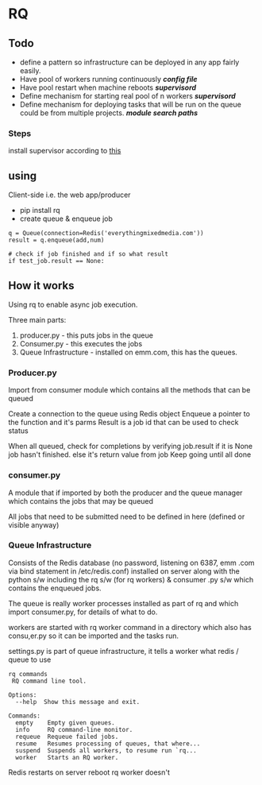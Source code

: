# RQ

## Todo

* define a pattern so infrastructure can be deployed in any app 
fairly easily.
* Have pool of workers running continuously ***config file***
* Have pool restart when machine reboots ***supervisord***
* Define mechanism for starting real pool of n workers ***supervisord***
* Define mechanism for deploying tasks that will be run on the queue 
could be from multiple projects. ***module search paths***

### Steps
install supervisor according to [this][1]

[1]: https://www.digitalocean.com/community/tutorials/how-to-install-and-manage-supervisor-on-ubuntu-and-debian-vps

## using

Client-side i.e. the web app/producer

* pip install rq
* create queue & enqueue job
```
q = Queue(connection=Redis('everythingmixedmedia.com'))
result = q.enqueue(add,num)

# check if job finished and if so what result
if test_job.result == None:
```

## How it works

Using rq to enable async job execution.

Three main parts:

1. producer.py - this puts jobs in the queue
2. Consumer.py - this executes the jobs
3. Queue Infrastructure  - installed on emm.com, this has the queues.

### Producer.py

Import from consumer module which contains all the methods that can 
be queued

Create a connection to the queue using Redis object
Enqueue a pointer to the function and it's parms
Result is a job id that can be used to check status

When all queued, check for completions by verifying job.result
if it is None job hasn't finished. else it's return value from job
Keep going until all done

### consumer.py

A module that if imported by both the producer and the queue manager 
which contains the jobs that may be queued

All jobs that need to be submitted need to be defined in here 
(defined or visible anyway)

### Queue Infrastructure

Consists of the Redis database (no password, listening on 6387, emm
.com via bind statement in /etc/redis.conf) installed on server along
with the python s/w including the rq s/w (for rq workers) & consumer
.py s/w which contains the enqueued jobs.
 
The queue is really worker processes installed as part of rq and 
which import consumer.py, for details of what to do.
 
workers are started with rq worker command in a directory which also
has consu,er.py so it can be imported and the tasks run.
  
settings.py is part of queue infrastructure, it tells a worker what 
redis / queue to use
   
    rq commands
     RQ command line tool.

    Options:
      --help  Show this message and exit.
    
    Commands:
      empty    Empty given queues.
      info     RQ command-line monitor.
      requeue  Requeue failed jobs.
      resume   Resumes processing of queues, that where...
      suspend  Suspends all workers, to resume run `rq...
      worker   Starts an RQ worker.

Redis restarts on server reboot rq worker doesn't 



 
